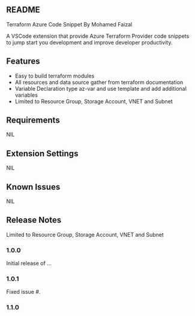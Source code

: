 ## README
Terraform Azure Code Snippet By Mohamed Faizal

A VSCode extension that provide Azure Terraform Provider code snippets to jump start you development and improve developer productivity. 

## Features

- Easy to build terraform modules 
- All resources and data source gather from terraform documentation
- Variable Declaration type az-var and use template and add additional variables
- Limited to Resource Group, Storage Account, VNET and Subnet 


## Requirements

NIL

## Extension Settings

NIL 

## Known Issues

NIL

## Release Notes

Limited to Resource Group, Storage Account, VNET and Subnet 

### 1.0.0

Initial release of ...

### 1.0.1

Fixed issue #.

### 1.1.0

